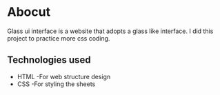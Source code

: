 # Abocut
Glass ui interface is a website that adopts a glass like interface. I did this project to practice more css coding.

## Technologies used
* HTML -For web structure design
* CSS -For styling the sheets

